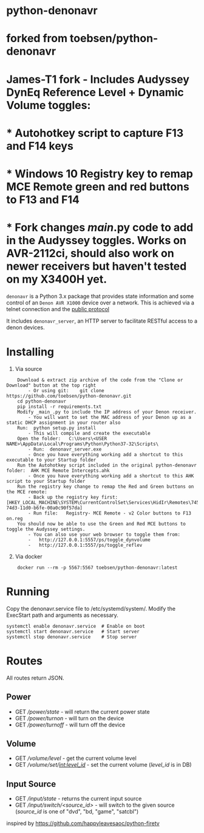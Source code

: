 
# python-denonavr
#    forked from toebsen/python-denonavr

#   James-T1 fork - Includes Audyssey DynEq Reference Level + Dynamic Volume toggles:
#     * Autohotkey script to capture F13 and F14 keys
#     * Windows 10 Registry key to remap MCE Remote green and red buttons to F13 and F14
#     * Fork changes _main_.py code to add in the Audyssey toggles.  Works on AVR-2112ci, should also work on newer receivers but haven't tested on my X3400H yet.


`denonavr` is a Python 3.x package that provides state information and some control of an `Denon AVR X1000` device over a network.
This is achieved via a telnet connection and the [public protocol][1]

It includes `denonavr_server`, an HTTP server to facilitate RESTful access to a denon devices.

# Installing
1. Via source 
```
    Download & extract zip archive of the code from the "Clone or Download" button at the top right
        - Or using git:    git clone https://github.com/toebsen/python-denonavr.git
    cd python-denonavr
    pip install -r requirements.txt
    Modify _main_.py to include the IP address of your Denon receiver.  
        - You will want to set the MAC address of your Denon up as a static DHCP assignment in your router also
    Run:  python setup.py install
        - This will compile and create the executable
    Open the folder:   C:\Users\<USER NAME>\AppData\Local\Programs\Python\Python37-32\Scripts\
        - Run:  denonavr_server.exe
        - Once you have everything working add a shortcut to this executable to your Startup folder
    Run the Autohotkey script included in the original python-denonavr folder:  AHK MCE Remote Intercepts.ahk
        - Once you have everything working add a shortcut to this AHK script to your Startup folder
    Run the registry key change to remap the Red and Green buttons on the MCE remote:
        - Back up the registry key first:  [HKEY_LOCAL_MACHINE\SYSTEM\CurrentControlSet\Services\HidIr\Remotes\745a17a0-74d3-11d0-b6fe-00a0c90f57da]
        - Run file:   Registry- MCE Remote - v2 Color buttons to F13 on.reg
    You should now be able to use the Green and Red MCE buttons to toggle the Audyssey settings.
        - You can also use your web browser to toggle them from:  
        -   http://127.0.0.1:5557/ps/toggle_dynvolume
        -   http://127.0.0.1:5557/ps/toggle_reflev
```



2. Via docker
```
    docker run --rm -p 5567:5567 toebsen/python-denonavr:latest
```
# Running
Copy the denonavr.service file to /etc/systemd/system/. Modify the ExecStart path and arguments as necessary.

    systemctl enable denonavr.service  # Enable on boot
    systemctl start denonavr.service   # Start server
    systemctl stop denonavr.service    # Stop server

# Routes
All routes return JSON. 

## Power
- GET */power/state* - will return the current power state
- GET */power/turnon* - will turn on the device
- GET */power/turnoff* - will turn off the device
## Volume
- GET */volume/level* - get the current volume level
- GET */volume/set/<int:level_id>* - set the current volume (*level_id* is in DB)
## Input Source
- GET */input/state* - returns the current input source
- GET */input/switch/<source_id>* - will switch to the given source (*source_id* is one of "dvd", "bd, "game", "satcbl")


inspired by https://github.com/happyleavesaoc/python-firetv

[1]: https://www.denon.de/de/product/hometheater/avreceivers/avrx1000?docname=AVRX1000_E300_PROTOCOL(1000)_V01.pdf

